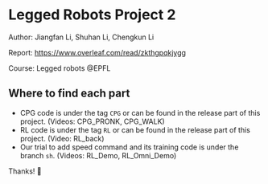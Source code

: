 # Legged Robots Project 2

Author: Jiangfan Li, Shuhan Li, Chengkun Li

Report: https://www.overleaf.com/read/zkthgpqkjygg

Course: Legged robots @EPFL

## Where to find each part
- CPG code is under the tag `CPG` or can be found in the release part of this project. (Videos: CPG_PRONK, CPG_WALK)
- RL code is under the tag `RL` or can be found in the release part of this project. (Video: RL_back)
- Our trial to add speed command and its training code is under the branch `sh`. (Videos: RL_Demo, RL_Omni_Demo)

Thanks! :paw_prints:
